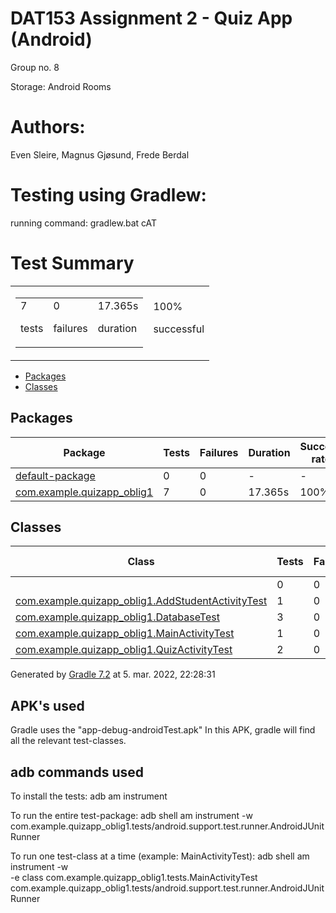 # DAT153 Assignment 2 - Quiz App (Android)

Group no. 8

Storage: Android Rooms 

<h1>Authors:</h1>

Even Sleire, Magnus Gjøsund, Frede Berdal



<h1>Testing using Gradlew:</h1> 

running command: gradlew.bat cAT 

<!DOCTYPE HTML PUBLIC "-//W3C//DTD HTML 4.01//EN" "http://www.w3.org/TR/html4/strict.dtd">
<html>
<head>
<meta http-equiv="Content-Type" content="text/html; charset=utf-8"/>
</head>
<body>
<div id="content">
<h1>Test Summary</h1>
<div id="summary">
<table>
<tr>
<td>
<div class="summaryGroup">
<table>
<tr>
<td>
<div class="infoBox" id="tests">
<div class="counter">7</div>
<p>tests</p>
</div>
</td>
<td>
<div class="infoBox" id="failures">
<div class="counter">0</div>
<p>failures</p>
</div>
</td>
<td>
<div class="infoBox" id="duration">
<div class="counter">17.365s</div>
<p>duration</p>
</div>
</td>
</tr>
</table>
</div>
</td>
<td>
<div class="infoBox success" id="successRate">
<div class="percent">100%</div>
<p>successful</p>
</div>
</td>
</tr>
</table>
</div>
<div id="tabs">
<ul class="tabLinks">
<li>
<a href="#tab0">Packages</a>
</li>
<li>
<a href="#tab1">Classes</a>
</li>
</ul>
<div id="tab0" class="tab">
<h2>Packages</h2>
<table>
<thead>
<tr>
<th>Package</th>
<th>Tests</th>
<th>Failures</th>
<th>Duration</th>
<th>Success rate</th>
</tr>
</thead>
<tbody>
<tr>
<td class="success">
<a href="default-package.html">default-package</a>
</td>
<td>0</td>
<td>0</td>
<td>-</td>
<td class="success">-</td>
</tr>
<tr>
<td class="success">
<a href="com.example.quizapp_oblig1.html">com.example.quizapp_oblig1</a>
</td>
<td>7</td>
<td>0</td>
<td>17.365s</td>
<td class="success">100%</td>
</tr>
</tbody>
</table>
</div>
<div id="tab1" class="tab">
<h2>Classes</h2>
<table>
<thead>
<tr>
<th>Class</th>
<th>Tests</th>
<th>Failures</th>
<th>Duration</th>
<th>Success rate</th>
</tr>
</thead>
<tbody>
<tr>
<td class="success"/>
<a href=".html"></a>
<td>0</td>
<td>0</td>
<td>-</td>
<td class="success">-</td>
</tr>
<tr>
<td class="success"/>
<a href="com.example.quizapp_oblig1.AddStudentActivityTest.html">com.example.quizapp_oblig1.AddStudentActivityTest</a>
<td>1</td>
<td>0</td>
<td>6.000s</td>
<td class="success">100%</td>
</tr>
<tr>
<td class="success"/>
<a href="com.example.quizapp_oblig1.DatabaseTest.html">com.example.quizapp_oblig1.DatabaseTest</a>
<td>3</td>
<td>0</td>
<td>0.568s</td>
<td class="success">100%</td>
</tr>
<tr>
<td class="success"/>
<a href="com.example.quizapp_oblig1.MainActivityTest.html">com.example.quizapp_oblig1.MainActivityTest</a>
<td>1</td>
<td>0</td>
<td>2.359s</td>
<td class="success">100%</td>
</tr>
<tr>
<td class="success"/>
<a href="com.example.quizapp_oblig1.QuizActivityTest.html">com.example.quizapp_oblig1.QuizActivityTest</a>
<td>2</td>
<td>0</td>
<td>8.438s</td>
<td class="success">100%</td>
</tr>
</tbody>
</table>
</div>
</div>
<div id="footer">
<p>Generated by 
<a href="http://www.gradle.org">Gradle 7.2</a> at 5. mar. 2022, 22:28:31</p>
</div>
</div>
</body>
  
<h2>APK's used</h2>
 Gradle uses the "app-debug-androidTest.apk"
 In this APK, gradle will find all the relevant test-classes. 
  
<h2>adb commands used</h2>
 To install the tests: 
 adb am instrument 
 
 To run the entire test-package: 
 adb shell am instrument -w com.example.quizapp_oblig1.tests/android.support.test.runner.AndroidJUnitRunner
  
 To run one test-class at a time (example: MainActivityTest): 
 adb shell am instrument -w  \
 -e class com.example.quizapp_oblig1.tests.MainActivityTest \
 com.example.quizapp_oblig1.tests/android.support.test.runner.AndroidJUnitRunner
 
